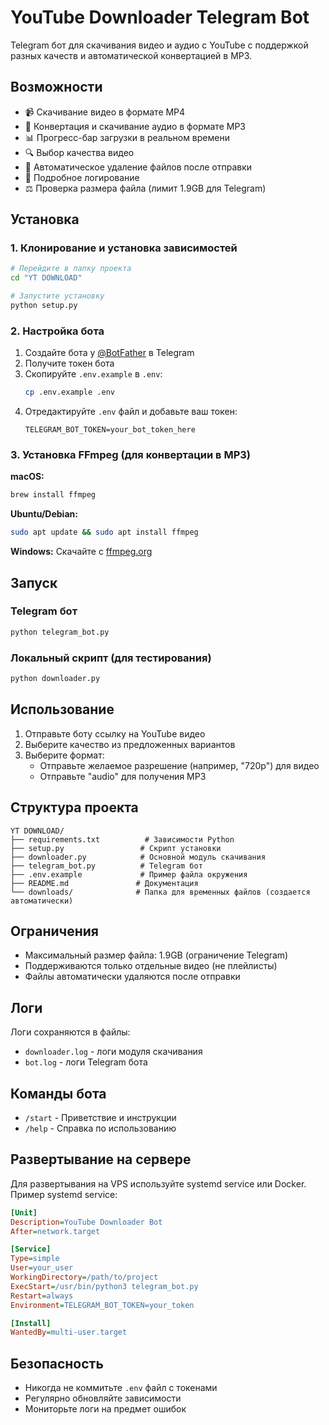 # YouTube Downloader Telegram Bot

Telegram бот для скачивания видео и аудио с YouTube с поддержкой разных качеств и автоматической конвертацией в MP3.

## Возможности

- 📹 Скачивание видео в формате MP4
- 🎵 Конвертация и скачивание аудио в формате MP3
- 📊 Прогресс-бар загрузки в реальном времени
- 🔍 Выбор качества видео
- 🧹 Автоматическое удаление файлов после отправки
- 📝 Подробное логирование
- ⚖️ Проверка размера файла (лимит 1.9GB для Telegram)

## Установка

### 1. Клонирование и установка зависимостей

```bash
# Перейдите в папку проекта
cd "YT DOWNLOAD"

# Запустите установку
python setup.py
```

### 2. Настройка бота

1. Создайте бота у [@BotFather](https://t.me/BotFather) в Telegram
2. Получите токен бота
3. Скопируйте `.env.example` в `.env`:
   ```bash
   cp .env.example .env
   ```
4. Отредактируйте `.env` файл и добавьте ваш токен:
   ```
   TELEGRAM_BOT_TOKEN=your_bot_token_here
   ```

### 3. Установка FFmpeg (для конвертации в MP3)

**macOS:**
```bash
brew install ffmpeg
```

**Ubuntu/Debian:**
```bash
sudo apt update && sudo apt install ffmpeg
```

**Windows:**
Скачайте с [ffmpeg.org](https://ffmpeg.org/download.html)

## Запуск

### Telegram бот
```bash
python telegram_bot.py
```

### Локальный скрипт (для тестирования)
```bash
python downloader.py
```

## Использование

1. Отправьте боту ссылку на YouTube видео
2. Выберите качество из предложенных вариантов
3. Выберите формат:
   - Отправьте желаемое разрешение (например, "720p") для видео
   - Отправьте "audio" для получения MP3

## Структура проекта

```
YT DOWNLOAD/
├── requirements.txt          # Зависимости Python
├── setup.py                 # Скрипт установки
├── downloader.py            # Основной модуль скачивания
├── telegram_bot.py          # Telegram бот
├── .env.example             # Пример файла окружения
├── README.md               # Документация
└── downloads/              # Папка для временных файлов (создается автоматически)
```

## Ограничения

- Максимальный размер файла: 1.9GB (ограничение Telegram)
- Поддерживаются только отдельные видео (не плейлисты)
- Файлы автоматически удаляются после отправки

## Логи

Логи сохраняются в файлы:
- `downloader.log` - логи модуля скачивания
- `bot.log` - логи Telegram бота

## Команды бота

- `/start` - Приветствие и инструкции
- `/help` - Справка по использованию

## Развертывание на сервере

Для развертывания на VPS используйте systemd service или Docker. Пример systemd service:

```ini
[Unit]
Description=YouTube Downloader Bot
After=network.target

[Service]
Type=simple
User=your_user
WorkingDirectory=/path/to/project
ExecStart=/usr/bin/python3 telegram_bot.py
Restart=always
Environment=TELEGRAM_BOT_TOKEN=your_token

[Install]
WantedBy=multi-user.target
```

## Безопасность

- Никогда не коммитьте `.env` файл с токенами
- Регулярно обновляйте зависимости
- Мониторьте логи на предмет ошибок